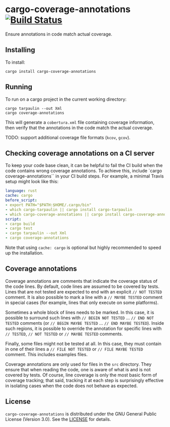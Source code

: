 # cargo-coverage-annotations [![Build Status](https://api.travis-ci.org/orenbenkiki/cargo-coverage-annotations.svg?branch=master)](https://travis-ci.org/orenbenkiki/cargo-coverage-annotations)

Ensure annotations in code match actual coverage.

## Installing

To install:

```
cargo install cargo-coverage-annotations
```

## Running

To run on a cargo project in the current working directory:

```
cargo tarpaulin --out Xml
cargo coverage-annotations
```

This will generate a `cobertura.xml` file containing coverage information,
then verify that the annotations in the code match the actual coverage.

TODO: support additional coverage file formats (`kcov`, `gcov`).

## Checking coverage annotations on a CI server

To keep your code base clean, it can be helpful to fail the CI build when the
code contains wrong coverage annotations. To achieve this, include `cargo coverage-annotations``
in your CI build steps. For example, a minimal Travis setup might look like
this:

```yaml
language: rust
cache: cargo
before_script:
- export PATH="$PATH:$HOME/.cargo/bin"
- which cargo-tarpaulin || cargo install cargo-tarpaulin
- which cargo-coverage-annotations || cargo install cargo-coverage-annotations
script:
- cargo build
- cargo test
- cargo tarpaulin --out Xml
- cargo coverage-annotations
```

Note that using `cache: cargo` is optional but highly recommended to speed up
the installation.

## Coverage annotations

Coverage annotations are comments that indicate the coverage status of the code
lines. By default, code lines are assumed to be covered by tests. Lines
that are not tested are expected to end with an explicit `// NOT TESTED` comment.
It is also possible to mark a line with a `// MAYBE TESTED` comment in
special cases (for example, lines that only execute on some platforms).

Sometimes a whole block of lines needs to be marked. In this case, it is
possible to surround such lines with `// BEGIN NOT TESTED` ... `// END NOT
TESTED` comments (or `// BEGIN MAYBE TESTED` ... `// END MAYBE TESTED`).
Inside such regions, it is possible to override the annotation for specific
lines with `// TESTED`, `// NOT TESTED` or `// MAYBE TESTED` comments.

Finally, some files might not be tested at all. In this case, they must contain
in one of their lines a `// FILE NOT TESTED` or `// FILE MAYBE TESTED` comment.
This includes examples files.

Coverage annotations are only used for files in the `src` directory. They ensure
that when reading the code, one is aware of what is and is not covered by tests.
Of course, line coverage is only the most basic form of coverage tracking; that
said, tracking it at each step is surprisingly effective in isolating cases when
the code does not behave as expected.

## License

`cargo-coverage-annotations` is distributed under the GNU General Public License
(Version 3.0). See the [LICENSE](LICENSE.txt) for details.
